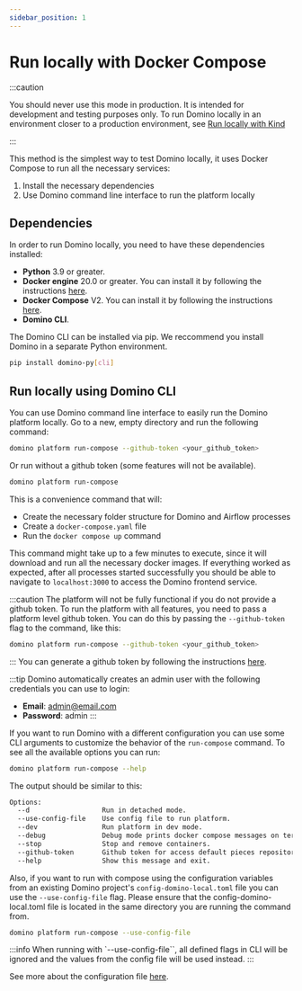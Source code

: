 ```yaml
---
sidebar_position: 1
---
```


# Run locally with Docker Compose

:::caution

You should never use this mode in production. It is intended for development and testing purposes only. To run Domino locally in an environment closer to a production environment, see [Run locally with Kind](./run_locally_kind)

:::

This method is the simplest way to test Domino locally, it uses Docker Compose to run all the necessary services:

1. Install the necessary dependencies
2. Use Domino command line interface to run the platform locally



## Dependencies

In order to run Domino locally, you need to have these dependencies installed:

- **Python** 3.9 or greater.
- **Docker engine** 20.0 or greater. You can install it by following the instructions [here](https://docs.docker.com/engine/install/).
- **Docker Compose** V2. You can install it by following the instructions [here](https://docs.docker.com/compose/install/).
- **Domino CLI**.


The Domino CLI can be installed via pip. We reccommend you install Domino in a separate Python environment.

```bash
pip install domino-py[cli]
```



## Run locally using Domino CLI

You can use Domino command line interface to easily run the Domino platform locally.
Go to a new, empty directory and run the following command:

```bash
domino platform run-compose --github-token <your_github_token>
```
Or run without a github token (some features will not be available).
```bash
domino platform run-compose
```

This is a convenience command that will:

- Create the necessary folder structure for Domino and Airflow processes
- Create a `docker-compose.yaml` file
- Run the `docker compose up` command

This command might take up to a few minutes to execute, since it will download and run all the necessary docker images.
If everything worked as expected, after all processes started successfully you should be able to navigate to `localhost:3000` to access the Domino frontend service.

:::caution
The platform will not be fully functional if you do not provide a github token.
To run the platform with all features, you need to pass a platform level github token.
You can do this by passing the `--github-token` flag to the command, like this:

```bash
domino platform run-compose --github-token <your_github_token>
```
:::
You can generate a github token by following the instructions [here](./github_token.md).


:::tip
Domino automatically creates an admin user with the following credentials you can use to login:

- **Email**: admin@email.com
- **Password**: admin
:::

If you want to run Domino with a different configuration you can use some CLI arguments to customize the behavior of the `run-compose` command.
To see all the available options you can run:

```bash
domino platform run-compose --help
```
The output should be similar to this:

```bash
Options:
  --d                  Run in detached mode.
  --use-config-file    Use config file to run platform.
  --dev                Run platform in dev mode.
  --debug              Debug mode prints docker compose messages on terminal.
  --stop               Stop and remove containers.
  --github-token       Github token for access default pieces repositories.
  --help               Show this message and exit.
```


Also, if you want to run with compose using the configuration variables from an existing Domino project's `config-domino-local.toml` file you can use the `--use-config-file` flag.
Please ensure that the config-domino-local.toml file is located in the same directory you are running the command from.

```bash
domino platform run-compose --use-config-file
```

:::info
When running with `--use-config-file``, all defined flags in CLI will be ignored and the values from the config file will be used instead.
:::


See more about the configuration file [here](./run_locally_kind.md#local-configuration-file).

